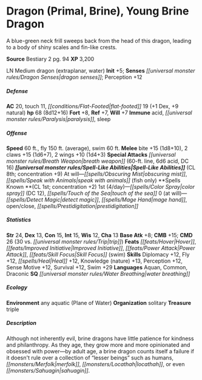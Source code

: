 ﻿---
cssclass: [monsters]
title1: Dragon (Primal, Brine), Young Brine Dragon
desc_short: 'A blue-green neck frill sweeps back from the head of this dragon, leading
  to a body of shiny scales and fin-like crests. '
title2: Young Brine Dragon
CR: 7
sources:
- name: Bestiary 2
  page: 94
  link: http://paizo.com/pathfinderRPG/v5748btpy8hif
XP: 3200
alignment: LN
size: Medium
type: dragon
subtypes:
- extraplanar
- water
initiative:
  bonus: 5
senses:
  dragon senses: true
AC:
  AC: 20
  touch: 11
  flat_footed: 19
  components:
    dex: 1
    natural: 9
HP:
  HP: 68
  long: 8d12+16
saves:
  fort: 8
  ref: 7
  will: 7
immunities:
- acid
- paralysis
- sleep
speeds:
  base: 60
  fly: 150
  fly_maneuverability: average
  swim: 60
attacks:
  melee:
  - - text: bite +15 (1d8+10)
      entries:
      - - damage: 1d8+10
      attack: bite
      bonus:
      - 15
    - text: 2 claws +15 (1d6+7)
      entries:
      - - damage: 1d6+7
      count: 2
      attack: claws
      bonus:
      - 15
    - text: 2 wings +10 (1d4+3)
      entries:
      - - damage: 1d4+3
      count: 2
      attack: wings
      bonus:
      - 10
  special:
  - breath weapon (60-ft. line, 6d6 acid, DC 16)
spell_like_abilities:
  entries:
  - name: obscuring mist
    source: default
    freq: At will
  - name: speak with animals
    source: default
    freq: At will
    other: fish only
  sources:
  - name: default
    CL: 8
    concentration: 9
spells:
  entries:
  - name: color spray
    source: '?'
    level: 1
    DC: 12
  - name: touch of the sea
    source: '?'
    level: 1
  - name: detect magic
    source: '?'
    level: 0
  - name: mage hand
    source: '?'
    level: 0
  - name: open/close
    source: '?'
    level: 0
  - name: prestidigitation
    source: '?'
    level: 0
  sources:
  - name: '?'
    type: known
    CL: 1
    concentration: 2
    slots:
      1: 4
      0: at-will
ability_scores:
  STR: 24
  DEX: 13
  CON: 15
  INT: 15
  WIS: 12
  CHA: 13
BAB: 8
CMB: 15
CMD: 26
CMD_other: 30 vs. trip
feats:
- name: Hover
- name: Improved Initiative
- name: Power Attack
- name: Skill Focus (swim)
skills:
  Diplomacy: 12
  Fly: 12
  Heal: 12
  Knowledge (nature): 13
  Perception: 12
  Sense Motive: 12
  Survival: 12
  Swim: 29
languages:
- Aquan
- Common
- Draconic
special_qualities:
- water breathing
ecology:
  environment: any aquatic (Plane of Water)
  organization: solitary
  treasure_type: triple
desc_long: Although not inherently evil, brine dragons have little patience for kindness
  and philanthropy. As they age, they grow more and more opinionated and obsessed
  with power-by adult age, a brine dragon counts itself a failure if it doesn't rule
  over a collection of “lesser beings” such as humans, merfolk, locathah, or even
  sahuagin.

---

# Dragon (Primal, Brine), Young Brine Dragon
A blue-green neck frill sweeps back from the head of this dragon, leading to a body of shiny scales and fin-like crests.

**Source** Bestiary 2 pg. 94
**XP** 3,200

LN Medium dragon (extraplanar, water)
**Init** +5; **Senses** _[[universal monster rules/Dragon Senses|dragon senses]]_; Perception +12

##### Defense

**AC** 20, touch 11, _[[conditions/Flat-Footed|flat-footed]]_ 19 (+1 Dex, +9 natural)
**hp** 68 (8d12+16)
**Fort** +8, **Ref** +7, **Will** +7
**Immune** acid, _[[universal monster rules/Paralysis|paralysis]]_, sleep

##### Offense
**Speed** 60 ft., fly 150 ft. (average), swim 60 ft.
**Melee** bite +15 (1d8+10), 2 claws +15 (1d6+7), 2 wings +10 (1d4+3)
**Special Attacks** _[[universal monster rules/Breath Weapon|breath weapon]]_ (60-ft. line, 6d6 acid, DC 16)
**_[[universal monster rules/Spell-Like Abilities|Spell-Like Abilities]]_** (CL 8th; concentration +9)
At will—_[[spells/Obscuring Mist|obscuring mist]]_, _[[spells/Speak with Animals|speak with animals]]_ (fish only)
**Spells Known **(CL 1st; concentration +2)
1st (4/day)—_[[spells/Color Spray|color spray]]_ (DC 12), _[[spells/Touch of the Sea|touch of the sea]]_
0 (at will)—_[[spells/Detect Magic|detect magic]]_, _[[spells/Mage Hand|mage hand]]_, open/close, _[[spells/Prestidigitation|prestidigitation]]_

##### Statistics
**Str** 24, **Dex** 13, **Con** 15, **Int** 15, **Wis** 12, **Cha** 13
**Base Atk** +8; **CMB** +15; **CMD** 26 (30 vs. _[[universal monster rules/Trip|trip]]_)
**Feats** _[[feats/Hover|Hover]]_, _[[feats/Improved Initiative|Improved Initiative]]_, _[[feats/Power Attack|Power Attack]]_, _[[feats/Skill Focus|Skill Focus]]_ (swim)
**Skills** Diplomacy +12, Fly +12, _[[spells/Heal|Heal]]_ +12, Knowledge (nature) +13, Perception +12, Sense Motive +12, Survival +12, Swim +29
**Languages** Aquan, Common, Draconic
**SQ** _[[universal monster rules/Water Breathing|water breathing]]_

##### Ecology

**Environment** any aquatic (Plane of Water)
**Organization** solitary
**Treasure** triple

##### Description

Although not inherently evil, brine dragons have little patience for kindness and philanthropy. As they age, they grow more and more opinionated and obsessed with power—by adult age, a brine dragon counts itself a failure if it doesn't rule over a collection of “lesser beings” such as humans, _[[monsters/Merfolk|merfolk]]_, _[[monsters/Locathah|locathah]]_, or even _[[monsters/Sahuagin|sahuagin]]_.